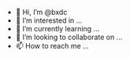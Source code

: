 - 👋 Hi, I’m @bxdc
- 👀 I’m interested in ...
- 🌱 I’m currently learning ...
- 💞️ I’m looking to collaborate on ...
- 📫 How to reach me ...

<!---
bxdc/bxdc is a ✨ special ✨ repository because its `README.md` (this file) appears on your GitHub profile.
You can click the Preview link to take a look at your changes.
--->
